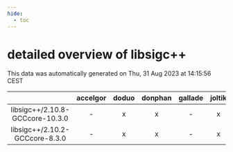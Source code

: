 ```yaml
---
hide:
  - toc
---
```


detailed overview of libsigc++
==============================


This data was automatically generated on Thu, 31 Aug 2023 at 14:15:56 CEST  

| |accelgor|doduo|donphan|gallade|joltik|skitty|swalot|victini|
| :---: | :---: | :---: | :---: | :---: | :---: | :---: | :---: | :---: |
|libsigc++/2.10.8-GCCcore-10.3.0|-|x|x|-|x|x|x|x|
|libsigc++/2.10.2-GCCcore-8.3.0|-|x|x|-|x|x|-|x|
